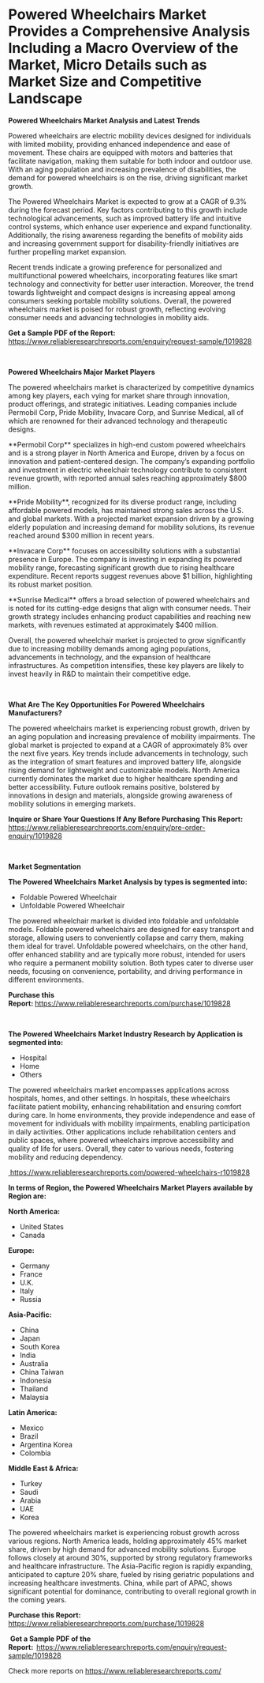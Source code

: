 <p><h1>Powered Wheelchairs Market Provides a Comprehensive Analysis Including a Macro Overview of the Market, Micro Details such as Market Size and Competitive Landscape</h1></p><p><strong>Powered Wheelchairs Market Analysis and Latest Trends</strong></p>
<p><p>Powered wheelchairs are electric mobility devices designed for individuals with limited mobility, providing enhanced independence and ease of movement. These chairs are equipped with motors and batteries that facilitate navigation, making them suitable for both indoor and outdoor use. With an aging population and increasing prevalence of disabilities, the demand for powered wheelchairs is on the rise, driving significant market growth.</p><p>The Powered Wheelchairs Market is expected to grow at a CAGR of 9.3% during the forecast period. Key factors contributing to this growth include technological advancements, such as improved battery life and intuitive control systems, which enhance user experience and expand functionality. Additionally, the rising awareness regarding the benefits of mobility aids and increasing government support for disability-friendly initiatives are further propelling market expansion. </p><p>Recent trends indicate a growing preference for personalized and multifunctional powered wheelchairs, incorporating features like smart technology and connectivity for better user interaction. Moreover, the trend towards lightweight and compact designs is increasing appeal among consumers seeking portable mobility solutions. Overall, the powered wheelchairs market is poised for robust growth, reflecting evolving consumer needs and advancing technologies in mobility aids.</p></p>
<p><strong>Get a Sample PDF of the Report:&nbsp;</strong> <a href="https://www.reliableresearchreports.com/enquiry/request-sample/1019828?utm_campaign=2960&utm_medium=2&utm_source=Github&utm_content=ia&utm_term=03032025&utm_id=powered-wheelchairs">https://www.reliableresearchreports.com/enquiry/request-sample/1019828</a></p>
<p>&nbsp;</p>
<p><strong>Powered Wheelchairs Major Market Players</strong></p>
<p><p>The powered wheelchairs market is characterized by competitive dynamics among key players, each vying for market share through innovation, product offerings, and strategic initiatives. Leading companies include Permobil Corp, Pride Mobility, Invacare Corp, and Sunrise Medical, all of which are renowned for their advanced technology and therapeutic designs.</p><p>**Permobil Corp** specializes in high-end custom powered wheelchairs and is a strong player in North America and Europe, driven by a focus on innovation and patient-centered design. The company’s expanding portfolio and investment in electric wheelchair technology contribute to consistent revenue growth, with reported annual sales reaching approximately $800 million.</p><p>**Pride Mobility**, recognized for its diverse product range, including affordable powered models, has maintained strong sales across the U.S. and global markets. With a projected market expansion driven by a growing elderly population and increasing demand for mobility solutions, its revenue reached around $300 million in recent years.</p><p>**Invacare Corp** focuses on accessibility solutions with a substantial presence in Europe. The company is investing in expanding its powered mobility range, forecasting significant growth due to rising healthcare expenditure. Recent reports suggest revenues above $1 billion, highlighting its robust market position.</p><p>**Sunrise Medical** offers a broad selection of powered wheelchairs and is noted for its cutting-edge designs that align with consumer needs. Their growth strategy includes enhancing product capabilities and reaching new markets, with revenues estimated at approximately $400 million.</p><p>Overall, the powered wheelchair market is projected to grow significantly due to increasing mobility demands among aging populations, advancements in technology, and the expansion of healthcare infrastructures. As competition intensifies, these key players are likely to invest heavily in R&D to maintain their competitive edge.</p></p>
<p>&nbsp;</p>
<p><strong>What Are The Key Opportunities For Powered Wheelchairs Manufacturers?</strong></p>
<p><p>The powered wheelchairs market is experiencing robust growth, driven by an aging population and increasing prevalence of mobility impairments. The global market is projected to expand at a CAGR of approximately 8% over the next five years. Key trends include advancements in technology, such as the integration of smart features and improved battery life, alongside rising demand for lightweight and customizable models. North America currently dominates the market due to higher healthcare spending and better accessibility. Future outlook remains positive, bolstered by innovations in design and materials, alongside growing awareness of mobility solutions in emerging markets.</p></p>
<p><strong>Inquire or Share Your Questions If Any Before Purchasing This Report:</strong> <a href="https://www.reliableresearchreports.com/enquiry/pre-order-enquiry/1019828?utm_campaign=2960&utm_medium=2&utm_source=Github&utm_content=ia&utm_term=03032025&utm_id=powered-wheelchairs">https://www.reliableresearchreports.com/enquiry/pre-order-enquiry/1019828</a></p>
<p>&nbsp;</p>
<p><strong>Market Segmentation</strong></p>
<p><strong>The Powered Wheelchairs Market Analysis by types is segmented into:</strong></p>
<p><ul><li>Foldable Powered Wheelchair</li><li>Unfoldable Powered Wheelchair</li></ul></p>
<p><p>The powered wheelchair market is divided into foldable and unfoldable models. Foldable powered wheelchairs are designed for easy transport and storage, allowing users to conveniently collapse and carry them, making them ideal for travel. Unfoldable powered wheelchairs, on the other hand, offer enhanced stability and are typically more robust, intended for users who require a permanent mobility solution. Both types cater to diverse user needs, focusing on convenience, portability, and driving performance in different environments.</p></p>
<p><strong>Purchase this Report:&nbsp;</strong><a href="https://www.reliableresearchreports.com/purchase/1019828?utm_campaign=2960&utm_medium=2&utm_source=Github&utm_content=ia&utm_term=03032025&utm_id=powered-wheelchairs">https://www.reliableresearchreports.com/purchase/1019828</a></p>
<p>&nbsp;</p>
<p><strong>The Powered Wheelchairs Market Industry Research by Application is segmented into:</strong></p>
<p><ul><li>Hospital</li><li>Home</li><li>Others</li></ul></p>
<p><p>The powered wheelchairs market encompasses applications across hospitals, homes, and other settings. In hospitals, these wheelchairs facilitate patient mobility, enhancing rehabilitation and ensuring comfort during care. In home environments, they provide independence and ease of movement for individuals with mobility impairments, enabling participation in daily activities. Other applications include rehabilitation centers and public spaces, where powered wheelchairs improve accessibility and quality of life for users. Overall, they cater to various needs, fostering mobility and reducing dependency.</p></p>
<p><a href="https://www.reliableresearchreports.com/powered-wheelchairs-r1019828?utm_campaign=2960&utm_medium=2&utm_source=Github&utm_content=ia&utm_term=03032025&utm_id=powered-wheelchairs">&nbsp;https://www.reliableresearchreports.com/powered-wheelchairs-r1019828</a></p>
<p><strong>In terms of Region, the Powered Wheelchairs Market Players available by Region are:</strong></p>
<p>
    <p> <strong> North America: </strong>
        <ul>
            <li>United States</li>
            <li>Canada</li>
        </ul>
        </p> 
    <p> <strong> Europe: </strong>
        <ul>
            <li>Germany</li>
            <li>France</li>
            <li>U.K.</li>
            <li>Italy</li>
            <li>Russia</li>
        </ul>
        </p> 
    <p> <strong> Asia-Pacific: </strong>
        <ul>
            <li>China</li>
            <li>Japan</li>
            <li>South Korea</li>
            <li>India</li>
            <li>Australia</li>
            <li>China Taiwan</li>
            <li>Indonesia</li>
            <li>Thailand</li>
            <li>Malaysia</li>
        </ul>
        </p> 
    <p> <strong> Latin America: </strong>
        <ul>
            <li>Mexico</li>
            <li>Brazil</li>
            <li>Argentina Korea</li>
            <li>Colombia</li>
        </ul>
        </p> 
    <p> <strong> Middle East & Africa: </strong>
        <ul>
            <li>Turkey</li>
            <li>Saudi</li>
            <li>Arabia</li>
            <li>UAE</li>
            <li>Korea</li>
        </ul>
    </p>
    </p>
<p><p>The powered wheelchairs market is experiencing robust growth across various regions. North America leads, holding approximately 45% market share, driven by high demand for advanced mobility solutions. Europe follows closely at around 30%, supported by strong regulatory frameworks and healthcare infrastructure. The Asia-Pacific region is rapidly expanding, anticipated to capture 20% share, fueled by rising geriatric populations and increasing healthcare investments. China, while part of APAC, shows significant potential for dominance, contributing to overall regional growth in the coming years.</p></p>
<p><strong>Purchase this Report: </strong><a href="https://www.reliableresearchreports.com/purchase/1019828?utm_campaign=2960&utm_medium=2&utm_source=Github&utm_content=ia&utm_term=03032025&utm_id=powered-wheelchairs">https://www.reliableresearchreports.com/purchase/1019828</a></p>
<p>&nbsp;<strong>Get a Sample PDF of the Report:&nbsp;&nbsp;</strong><a href="https://www.reliableresearchreports.com/enquiry/request-sample/1019828?utm_campaign=2960&utm_medium=2&utm_source=Github&utm_content=ia&utm_term=03032025&utm_id=powered-wheelchairs">https://www.reliableresearchreports.com/enquiry/request-sample/1019828</a></p>
<p><strong></strong></p>
<p>Check more reports on <a href="https://www.reliableresearchreports.com/?utm_campaign=2960&utm_medium=2&utm_source=Github&utm_content=ia&utm_term=03032025&utm_id=powered-wheelchairs">https://www.reliableresearchreports.com/</a></p>